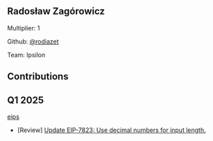 ## Radosław Zagórowicz
Multiplier: 1

Github: [@rodiazet](https://github.com/rodiazet)

Team: Ipsilon

## Contributions
## Q1 2025

[eips](https://github.com/ethereum/eips)
* [Review] [Update EIP-7823: Use decimal numbers for input length.](https://github.com/ethereum/EIPs/pull/9283#pullrequestreview-2578122573)
